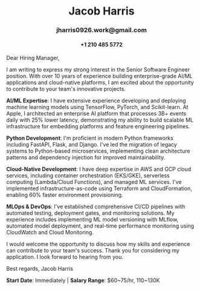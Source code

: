 <div align="center">
<h1>Jacob Harris</h1>
<h3>jharris0926.work@gmail.com</h3>
<h4>+1 210 485 5772</h4>
</div>

Dear Hiring Manager,

I am writing to express my strong interest in the Senior Software Engineer position. With over 10 years of experience building enterprise-grade AI/ML applications and cloud-native platforms, I am excited about the opportunity to contribute to your team's innovative projects.

**AI/ML Expertise**: I have extensive experience developing and deploying machine learning models using TensorFlow, PyTorch, and Scikit-learn. At Apple, I architected an enterprise AI platform that processes 3B+ events daily with 25% lower latency, demonstrating my ability to build scalable ML infrastructure for embedding platforms and feature engineering pipelines.

**Python Development**: I'm proficient in modern Python frameworks including FastAPI, Flask, and Django. I've led the migration of legacy systems to Python-based microservices, implementing clean architecture patterns and dependency injection for improved maintainability.

**Cloud-Native Development**: I have deep expertise in AWS and GCP cloud services, including container orchestration (EKS/GKE), serverless computing (Lambda/Cloud Functions), and managed ML services. I've implemented infrastructure-as-code using Terraform and CloudFormation, enabling 60% faster environment provisioning.

**MLOps & DevOps**: I've established comprehensive CI/CD pipelines with automated testing, deployment gates, and monitoring solutions. My experience includes implementing ML model versioning with MLflow, automated model deployment, and real-time performance monitoring using CloudWatch and Cloud Monitoring.


I would welcome the opportunity to discuss how my skills and experience can contribute to your team's success. Thank you for considering my application. I look forward to hearing from you.

Best regards,
Jacob Harris


**Start Date**: Immediately | **Salary Range**: $60~75/hr, 110~130K
